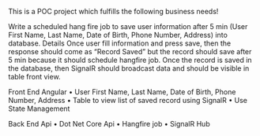 This is a POC project which fulfills the following business needs!

Write a scheduled hang fire job to save user information after 5 min (User First Name, Last Name, Date of Birth, Phone Number, Address) into database.
Details
Once user fill information and press save, then the response should come as “Record Saved” but the record should save after 5 min because it should schedule hangfire job.
Once the record is saved in the database, then SignalR should broadcast data and should be visible in table front view.

Front End Angular
•	User First Name, Last Name, Date of Birth, Phone Number, Address
•	Table to view list of saved record using SignalR
•	Use State Management

Back End Api
•	Dot Net Core Api
•	Hangfire job
•	SignalR Hub
